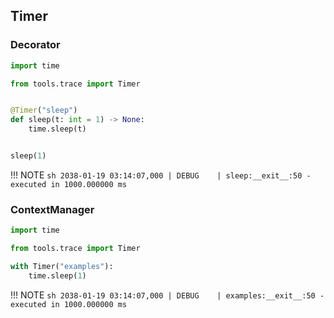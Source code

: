 ## Timer

### Decorator
```{.py hl_lines="6"}
import time

from tools.trace import Timer


@Timer("sleep")
def sleep(t: int = 1) -> None:
    time.sleep(t)


sleep(1)
```

!!! NOTE
    ```sh
    2038-01-19 03:14:07,000 | DEBUG    | sleep:__exit__:50 - executed in 1000.000000 ms
    ```

### ContextManager
```{.py hl_lines="5"}
import time

from tools.trace import Timer

with Timer("examples"):
    time.sleep(1)
```

!!! NOTE
    ```sh
    2038-01-19 03:14:07,000 | DEBUG    | examples:__exit__:50 - executed in 1000.000000 ms
    ```
